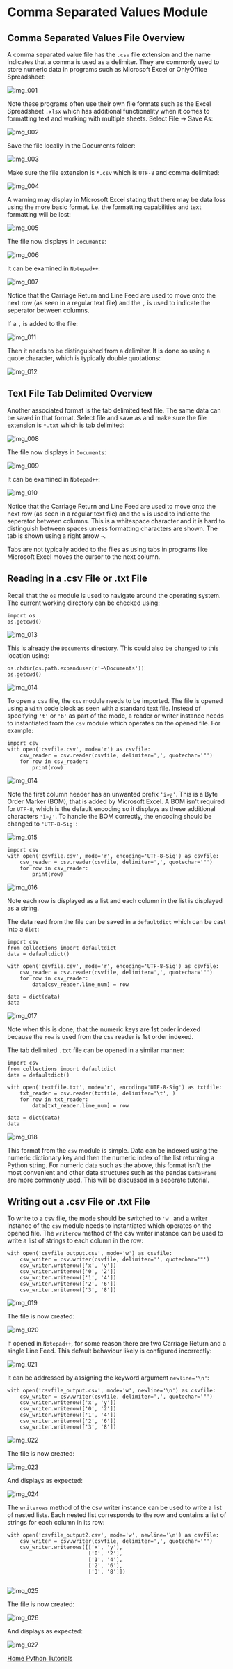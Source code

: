 # Comma Separated Values Module

## Comma Separated Values File Overview

A comma separated value file has the ```.csv``` file extension and the name indicates that a comma is used as a delimiter. They are commonly used to store numeric data in programs such as Microsoft Excel or OnlyOffice Spreadsheet:

![img_001](images/img_001.png)

Note these programs often use their own file formats such as the Excel Spreadsheet ```.xlsx``` which has additional functionality when it comes to formatting text and working with multiple sheets. Select File → Save As:

![img_002](images/img_002.png)

Save the file locally in the Documents folder:

![img_003](images/img_003.png)

Make sure the file extension is ```*.csv``` which is ```UTF-8``` and comma delimited:

![img_004](images/img_004.png)

A warning may display in Microsoft Excel stating that there may be data loss using the more basic format. i.e. the formatting capabilities and text formatting will be lost:

![img_005](images/img_005.png)

The file now displays in ```Documents```:

![img_006](images/img_006.png)

It can be examined in ```Notepad++```:

![img_007](images/img_007.png)

Notice that the Carriage Return and Line Feed are used to move onto the next row (as seen in a regular text file) and the ```,``` is used to indicate the seperator between columns.

If a ```,``` is added to the file:

![img_011](images/img_011.png)

Then it needs to be distinguished from a delimiter. It is done so using a quote character, which is typically double quotations:

![img_012](images/img_012.png)

## Text File Tab Delimited Overview

Another associated format is the tab delimited text file. The same data can be saved in that format. Select file and save as and make sure the file extension is ```*.txt``` which is tab delimited:

![img_008](images/img_008.png)

The file now displays in ```Documents```:

![img_009](images/img_009.png)

It can be examined in ```Notepad++```:

![img_010](images/img_010.png)

Notice that the Carriage Return and Line Feed are used to move onto the next row (as seen in a regular text file) and the ```↹``` is used to indicate the seperator between columns. This is a whitespace character and it is hard to distinguish between spaces unless formatting characters are shown. The tab is shown using a right arrow ```→```.

Tabs are not typically added to the files as using tabs in programs like Microsoft Excel moves the cursor to the next column.

## Reading in a .csv File or .txt File

Recall that the ```os``` module is used to navigate around the operating system. The current working directory can be checked using:

```
import os
os.getcwd()
```

![img_013](images/img_013.png)

This is already the ```Documents``` directory. This could also be changed to this location using:

```
os.chdir(os.path.expanduser(r'~\Documents'))
os.getcwd()
```

![img_014](images/img_014.png)

To open a csv file, the ```csv``` module needs to be imported. The file is opened using a ```with``` code block as seen with a standard text file. Instead of specifying ```'t'``` or ```'b'``` as part of the mode, a reader or writer instance needs to instantiated from the ```csv``` module which operates on the opened file. For example:

```
import csv
with open('csvfile.csv', mode='r') as csvfile:
    csv_reader = csv.reader(csvfile, delimiter=',', quotechar='"')
    for row in csv_reader:
        print(row)

```

![img_014](images/img_014.png)

Note the first column header has an unwanted prefix ```'ï»¿'```. This is a Byte Order Marker (BOM), that is added by Microsoft Excel. A BOM isn't required for ```UTF-8```, which is the default encoding so it displays as these additional characters ```'ï»¿'```. To handle the BOM correctly, the encoding should be changed to ```'UTF-8-Sig'```:

![img_015](images/img_015.png)

```
import csv
with open('csvfile.csv', mode='r', encoding='UTF-8-Sig') as csvfile:
    csv_reader = csv.reader(csvfile, delimiter=',', quotechar='"')
    for row in csv_reader:
        print(row)

```

![img_016](images/img_016.png)

Note each row is displayed as a list and each column in the list is displayed as a string.

The data read from the file can be saved in a ```defaultdict``` which can be cast into a ```dict```:

```
import csv
from collections import defaultdict
data = defaultdict()

with open('csvfile.csv', mode='r', encoding='UTF-8-Sig') as csvfile:
    csv_reader = csv.reader(csvfile, delimiter=',', quotechar='"')
    for row in csv_reader:
        data[csv_reader.line_num] = row

data = dict(data)
data

```

![img_017](images/img_017.png)

Note when this is done, that the numeric keys are 1st order indexed because the ```row``` is used from the csv reader is 1st order indexed. 

The tab delimited ```.txt``` file can be opened in a similar manner:

```
import csv
from collections import defaultdict
data = defaultdict()

with open('textfile.txt', mode='r', encoding='UTF-8-Sig') as txtfile:
    txt_reader = csv.reader(txtfile, delimiter='\t', )
    for row in txt_reader:
        data[txt_reader.line_num] = row

data = dict(data)
data
```

![img_018](images/img_018.png)

This format from the ```csv``` module is simple. Data can be indexed using the numeric dictionary key and then the numeric index of the list returning a Python string. For numeric data such as the above, this format isn't the most convenient and other data structures such as the pandas ```DataFrame``` are more commonly used. This will be discussed in a seperate tutorial.

## Writing out a .csv File or .txt File

To write to a csv file, the mode should be switched to ```'w'``` and a writer instance of the ```csv``` module needs to instantiated which operates on the opened file. The ```writerow``` method of the csv writer instance can be used to write a list of strings to each column in the row: 

```
with open('csvfile_output.csv', mode='w') as csvfile:
    csv_writer = csv.writer(csvfile, delimiter='', quotechar='"')
    csv_writer.writerow(['x', 'y'])
    csv_writer.writerow(['0', '2'])
    csv_writer.writerow(['1', '4'])
    csv_writer.writerow(['2', '6'])
    csv_writer.writerow(['3', '8'])

```

![img_019](images/img_019.png)

The file is now created:

![img_020](images/img_020.png)

If opened in ```Notepad++```, for some reason there are two Carriage Return and a single Line Feed. This default behaviour likely is configured incorrectly:

![img_021](images/img_021.png)

It can be addressed by assigning the keyword argument ```newline='\n'```: 

```
with open('csvfile_output.csv', mode='w', newline='\n') as csvfile:
    csv_writer = csv.writer(csvfile, delimiter=',', quotechar='"')
    csv_writer.writerow(['x', 'y'])
    csv_writer.writerow(['0', '2'])
    csv_writer.writerow(['1', '4'])
    csv_writer.writerow(['2', '6'])
    csv_writer.writerow(['3', '8'])

```

![img_022](images/img_022.png)

The file is now created:

![img_023](images/img_023.png)

And displays as expected:

![img_024](images/img_024.png)

The ```writerows``` method of the csv writer instance can be used to write a list of nested lists. Each nested list corresponds to the row and contains a list of strings for each column in its row: 

```
with open('csvfile_output2.csv', mode='w', newline='\n') as csvfile:
    csv_writer = csv.writer(csvfile, delimiter=',', quotechar='"')
    csv_writer.writerows([['x', 'y'],
                          ['0', '2'],
                          ['1', '4'],
                          ['2', '6'],
                          ['3', '8']])
    

```    

![img_025](images/img_025.png)

The file is now created:

![img_026](images/img_026.png)

And displays as expected:

![img_027](images/img_027.png)

[Home Python Tutorials](https://github.com/PhilipYip1988/python-tutorials/blob/main/readme.md)
